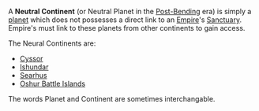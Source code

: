 A **Neutral Continent** (or Neutral Planet in the
[Post-Bending](../etc/The_Bending.md) era) is simply a
[planet](../locations/Planet.md) which does not possesses a direct link to an
[Empire](Empire.md)'s [Sanctuary](../locations/Sanctuary.md). Empire's must link
to these planets from other continents to gain access.

The Neural Continents are:

- [Cyssor](../locations/Cyssor.md)
- [Ishundar](../locations/Ishundar.md)
- [Searhus](../locations/Searhus.md)
- [Oshur Battle Islands](../locations/Oshur.md)

The words Planet and Continent are sometimes interchangable.


